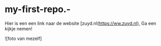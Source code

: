 # my-first-repo.-
Hier is een een link naar de website [zuyd.nl(https://ww.zuyd.nl), Ga een kijkje nemen!

![foto van mezelf]
